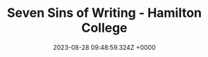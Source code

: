 ---
title: "Seven Sins of Writing - Hamilton College"
link: "https://www.hamilton.edu/academics/centers/writing/seven-sins-of-writing"
date: "2023-08-28 09:48:59.324Z +0000"
description: "Passive voice, punctuation, and other writing issues are addressed in the Seven Sins of Writing compiled by the Writing Center."
category: "articles"
---